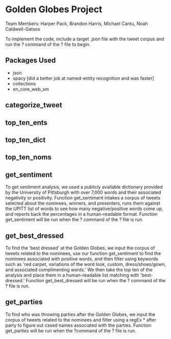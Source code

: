 # Golden Globes Project
Team Members: Harper Pack, Brandon Harris, Michael Cantu, Noah Caldwell-Gatsos

To implement the code, include a target .json file with the tweet corpus and run the ? command of the ? file to begin.

## Packages Used
* json
* spacy [did a better job at named-entity recognition and was faster] 
* collections
* en_core_web_sm

## categorize_tweet

## top_ten_ents

## top_ten_dict

## top_ten_noms

## get_sentiment
  To get sentiment analysis, we used a publicly available dictionary provided by the University of Pittsburgh with over 7,000 words and their associated negativity or positivity. Function get_sentiment intakes a corpus of tweets selected about the nominees, winners, and presenters, runs them against the UPITT list of words to see how many negative/positive words come up, and reports back the percentages in a human-readable format. Function get_sentiment will be run when the ? command of the ? file is run. 

## get_best_dressed
  To find the 'best dressed' at the Golden Globes, we input the corpus of tweets related to the nominees, use our function get_sentiment to find the nominees associated with positive words, and then filter using keywords such as 'red carpet, variations of the word look, custom, dress/shoes/gown, and associated complimenting words.' We then take the top ten of the analysis and place them in a human-readable list matching with 'best-dressed.' Function get_best_dressed will be run when the ? command of the ? file is run.  

## get_parties
  To find who was throwing parties after the Golden Globes, we input the corpus of tweets related to the nominees and filter using a regEx * after party to figure out cased names associated with the parties. Function get_parties will be run when the ?command of the ? file is run. 

